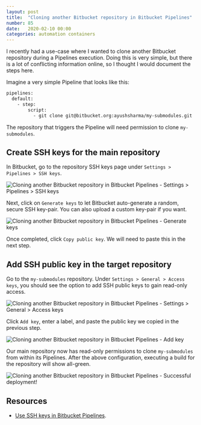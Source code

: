 ```yaml
---
layout: post
title:  "Cloning another Bitbucket repository in Bitbucket Pipelines"
number: 85
date:   2020-02-10 00:00
categories: automation containers
---
```

I recently had a use-case where I wanted to clone another Bitbucket repository during a Pipelines execution. Doing this is very simple, but there is a lot of conflicting information online, so I thought I would document the steps here.

Imagine a very simple Pipeline that looks like this:

```bash
pipelines:
  default:
    - step:
        script:
          - git clone git@bitbucket.org:ayushsharma/my-submodules.git
```

The repository that triggers the Pipeline will need permission to clone `my-submodules`.

## Create SSH keys for the main repository
In Bitbucket, go to the repository SSH keys page under `Settings > Pipelines > SSH keys`.

<img src="{{ site.images-path | prepend: site.baseurl | prepend: site.url }}cloning-another-bitbucket-repo-1.png" alt="Cloning another Bitbucket repository in Bitbucket Pipelines - Settings > Pipelines > SSH keys">

Next, click on `Generate keys` to let Bitbucket auto-generate a random, secure SSH key-pair. You can also upload a custom key-pair if you want.

<img src="{{ site.images-path | prepend: site.baseurl | prepend: site.url }}cloning-another-bitbucket-repo-2.png" alt="Cloning another Bitbucket repository in Bitbucket Pipelines - Generate keys">

Once completed, click `Copy public key`. We will need to paste this in the next step.

## Add SSH public key in the target repository
Go to the `my-submodules` repository. Under `Settings > General > Access keys`, you should see the option to add SSH public keys to gain read-only access.

<img src="{{ site.images-path | prepend: site.baseurl | prepend: site.url }}cloning-another-bitbucket-repo-3.png" alt="Cloning another Bitbucket repository in Bitbucket Pipelines - Settings > General > Access keys">

Click `Add key`, enter a label, and paste the public key we copied in the previous step.

<img src="{{ site.images-path | prepend: site.baseurl | prepend: site.url }}cloning-another-bitbucket-repo-4.png" alt="Cloning another Bitbucket repository in Bitbucket Pipelines - Add key">

Our main repository now has read-only permissions to clone `my-submodules` from within its Pipelines. After the above configuration, executing a build for the repository will show all-green.

<img src="{{ site.images-path | prepend: site.baseurl | prepend: site.url }}cloning-another-bitbucket-repo-5.png" alt="Cloning another Bitbucket repository in Bitbucket Pipelines - Successful deployment!">

## Resources

- [Use SSH keys in Bitbucket Pipelines](https://confluence.atlassian.com/bitbucket/use-ssh-keys-in-bitbucket-pipelines-847452940.html).